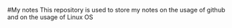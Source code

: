 #My notes
This repository is used to store my notes on the usage of github and on the usage of Linux OS 
